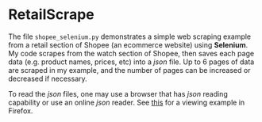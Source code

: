 # RetailScrape

The file `shopee_selenium.py` demonstrates a simple web scraping example from a retail section of Shopee (an ecommerce website) using **Selenium**. My code scrapes from the watch section of Shopee, then saves each page data (e.g. product names, prices, etc) into a *json* file. Up to 6 pages of data are scraped in my example, and the number of pages can be increased or decreased if necessary.

To read the *json* files, one may use a browser that has *json* reading capability or use an online *json* reader. See [this](https://github.com/QuantStats/RetailScrape/blob/master/images/page0_view.PNG) for a viewing example in Firefox.
